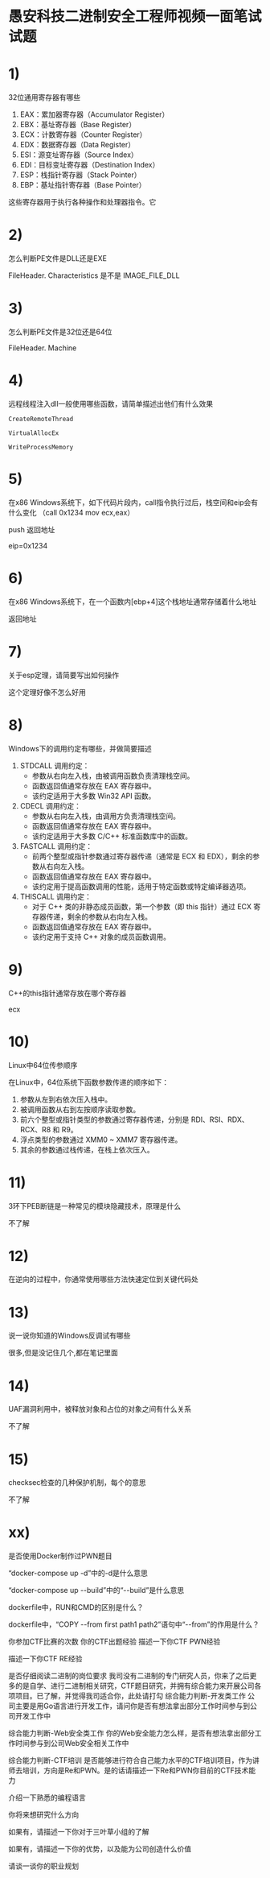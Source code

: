 # 愚安科技二进制安全工程师视频一面笔试试题

# 1)

32位通用寄存器有哪些

1. EAX：累加器寄存器（Accumulator Register）
2. EBX：基址寄存器（Base Register）
3. ECX：计数寄存器（Counter Register）
4. EDX：数据寄存器（Data Register）
5. ESI：源变址寄存器（Source Index）
6. EDI：目标变址寄存器（Destination Index）
7. ESP：栈指针寄存器（Stack Pointer）
8. EBP：基址指针寄存器（Base Pointer）

这些寄存器用于执行各种操作和处理器指令。它

# 2)

怎么判断PE文件是DLL还是EXE

FileHeader. Characteristics 是不是 IMAGE_FILE_DLL 

# 3)

怎么判断PE文件是32位还是64位

FileHeader.  Machine

# 4)

远程线程注入dll一般使用哪些函数，请简单描述出他们有什么效果

`CreateRemoteThread` 

`VirtualAllocEx` 

`WriteProcessMemory`

# 5)

在x86 Windows系统下，如下代码片段内，call指令执行过后，栈空间和eip会有什么变化 （call 0x1234 mov ecx,eax）

push 返回地址

eip=0x1234

# 6)

在x86 Windows系统下，在一个函数内[ebp+4]这个栈地址通常存储着什么地址

返回地址

# 7)

关于esp定理，请简要写出如何操作

这个定理好像不怎么好用

# 8)

Windows下的调用约定有哪些，并做简要描述

1. STDCALL 调用约定：
    - 参数从右向左入栈，由被调用函数负责清理栈空间。
    - 函数返回值通常存放在 EAX 寄存器中。
    - 该约定适用于大多数 Win32 API 函数。
2. CDECL 调用约定：
    - 参数从右向左入栈，由调用方负责清理栈空间。
    - 函数返回值通常存放在 EAX 寄存器中。
    - 该约定适用于大多数 C/C++ 标准函数库中的函数。
3. FASTCALL 调用约定：
    - 前两个整型或指针参数通过寄存器传递（通常是 ECX 和 EDX），剩余的参数从右向左入栈。
    - 函数返回值通常存放在 EAX 寄存器中。
    - 该约定用于提高函数调用的性能，适用于特定函数或特定编译器选项。
4. THISCALL 调用约定：
    - 对于 C++ 类的非静态成员函数，第一个参数（即 this 指针）通过 ECX 寄存器传递，剩余的参数从右向左入栈。
    - 函数返回值通常存放在 EAX 寄存器中。
    - 该约定用于支持 C++ 对象的成员函数调用。
    

# 9)

C++的this指针通常存放在哪个寄存器

ecx

# 10)

Linux中64位传参顺序

在Linux中，64位系统下函数参数传递的顺序如下：

1. 参数从左到右依次压入栈中。
2. 被调用函数从右到左按顺序读取参数。
3. 前六个整型或指针类型的参数通过寄存器传递，分别是 RDI、RSI、RDX、RCX、R8 和 R9。
4. 浮点类型的参数通过 XMM0 ~ XMM7 寄存器传递。
5. 其余的参数通过栈传递，在栈上依次压入。

# 11)

3环下PEB断链是一种常见的模块隐藏技术，原理是什么

不了解

# 12)

在逆向的过程中，你通常使用哪些方法快速定位到关键代码处

# 13)

说一说你知道的Windows反调试有哪些

很多,但是没记住几个,都在笔记里面

# 14)

UAF漏洞利用中，被释放对象和占位的对象之间有什么关系

不了解

# 15)

checksec检查的几种保护机制，每个的意思

不了解

# xx)

是否使用Docker制作过PWN题目

“docker-compose up -d”中的-d是什么意思

“docker-compose up --build”中的“--build”是什么意思

dockerfile中，RUN和CMD的区别是什么？

dockerfile中，“COPY --from first path1 path2”语句中“--from”的作用是什么？

你参加CTF比赛的次数
你的CTF出题经验
描述一下你CTF PWN经验

描述一下你CTF RE经验

是否仔细阅读二进制的岗位要求
我司没有二进制的专门研究人员，你来了之后更多的是自学、进行二进制相关研究，CTF题目研究，并拥有综合能力来开展公司各项项目。已了解，并觉得我司适合你，此处请打勾
综合能力判断-开发类工作
公司主要是用Go语言进行开发工作，请问你是否有想法拿出部分工作时间参与到公司开发工作中

综合能力判断-Web安全类工作
你的Web安全能力怎么样，是否有想法拿出部分工作时间参与到公司Web安全相关工作中

综合能力判断-CTF培训
是否能够进行符合自己能力水平的CTF培训项目，作为讲师去培训，方向是Re和PWN。是的话请描述一下Re和PWN你目前的CTF技术能力

介绍一下熟悉的编程语言

你将来想研究什么方向

如果有，请描述一下你对于三叶草小组的了解

如果有，请描述一下你的优势，以及能为公司创造什么价值

请谈一谈你的职业规划